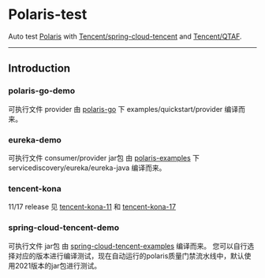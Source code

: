# Polaris-test

Auto test [Polaris](https://github.com/polarismesh/polaris)
with [Tencent/spring-cloud-tencent](https://github.com/Tencent/spring-cloud-tencent.git)
and [Tencent/QTAF](https://github.com/Tencent/QTAF.git).

---

## Introduction

### polaris-go-demo

可执行文件 provider 由 [polaris-go](https://github.com/polarismesh/polaris-go) 下 examples/quickstart/provider 编译而来。

### eureka-demo

可执行文件 consumer/provider jar包 由 [polaris-examples](https://github.com/polarismesh/examples) 下
servicediscovery/eureka/eureka-java 编译而来。

### tencent-kona

11/17 release 见 [tencent-kona-11](https://github.com/Tencent/TencentKona-11/releases)
和 [tencent-kona-17](https://github.com/Tencent/TencentKona-17/releases)

### spring-cloud-tencent-demo

可执行文件 jar包
由 [spring-cloud-tencent-examples](https://github.com/Tencent/spring-cloud-tencent/tree/2021.0/spring-cloud-tencent-examples)
编译而来。 您可以自行选择对应的版本进行编译测试，现在自动运行的polaris质量门禁流水线中，默认使用2021版本的jar包进行测试。


